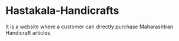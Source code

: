 # Hastakala-Handicrafts

It is a website where a customer can directly purchase Maharashtran Handicraft articles.
